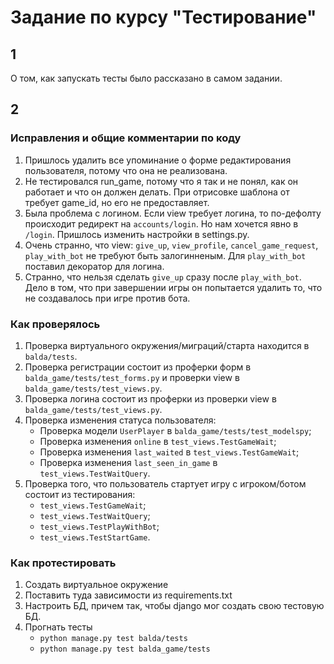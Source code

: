 # Задание по курсу "Тестирование"

## 1

О том, как запускать тесты было рассказано в самом задании.

## 2

### Исправления и общие комментарии по коду

1. Пришлось удалить все упоминание о форме редактирования пользователя, потому что она не реализована.
2. Не тестировался run_game, потому что я так и не понял, как он работает и что он должен делать. При отрисовке шаблона от требует game_id, но его не предоставляет.
3. Была проблема с логином. Если view требует логина, то по-дефолту происходит редирект на `accounts/login`. Но нам хочется явно в `/login`. Пришлось изменить настройки в settings.py.
4. Очень странно, что view: `give_up`, `view_profile`, `cancel_game_request`, `play_with_bot` не требуют быть залогинненым. Для `play_with_bot` поставил декоратор для логина.
5. Странно, что нельзя сделать `give_up` сразу после `play_with_bot`. Дело в том, что при завершении игры он попытается удалить то, что не создавалось при игре против бота.

### Как проверялось

1. Проверка виртуального окружения/миграций/старта находится в `balda/tests`.
2. Проверка регистрации состоит из проферки форм в `balda_game/tests/test_forms.py` и проверки view в `balda_game/tests/test_views.py`.
3. Проверка логина состоит из проферки из проверки view в `balda_game/tests/test_views.py`.
4. Проверка изменения статуса пользователя:
   * Проверка модели `UserPlayer` в `balda_game/tests/test_modelspy`;
   * Проверка изменения `online` в `test_views.TestGameWait`;
   * Проверка изменения `last_waited` в `test_views.TestGameWait`;
   * Проверка изменения `last_seen_in_game` в `test_views.TestWaitQuery`.
5. Проверка того, что пользователь стартует игру с игроком/ботом состоит из тестирования: 
   * `test_views.TestGameWait`;
   * `test_views.TestWaitQuery`; 
   * `test_views.TestPlayWithBot`; 
   * `test_views.TestStartGame`.

### Как протестировать

1. Создать виртуальное окружение
2. Поставить туда зависимости из requirements.txt
3. Настроить БД, причем так, чтобы django мог создать свою тестовую БД.
4. Прогнать тесты
   * `python manage.py test balda/tests`
   * `python manage.py test balda_game/tests`
